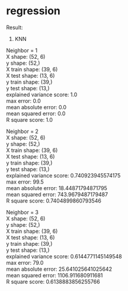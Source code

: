 # regression

Result:
1. KNN

Neighbor =  1\
X shape:  (52, 6)\
y shape:  (52,)\
X train shape:  (39, 6)\
X test shape:  (13, 6)\
y train shape:  (39,)\
y test shape:  (13,)\
explained variance score:  1.0\
max error:  0.0\
mean absolute error:  0.0\
mean squared error:  0.0\
R square score:  1.0


Neighbor =  2\
X shape:  (52, 6)\
y shape:  (52,)\
X train shape:  (39, 6)\
X test shape:  (13, 6)\
y train shape:  (39,)\
y test shape:  (13,)\
explained variance score:  0.740923945574175\
max error:  99.5\
mean absolute error:  18.44871794871795\
mean squared error:  743.9679487179487\
R square score:  0.7404899860793546


Neighbor =  3\
X shape:  (52, 6)\
y shape:  (52,)\
X train shape:  (39, 6)\
X test shape:  (13, 6)\
y train shape:  (39,)\
y test shape:  (13,)\
explained variance score:  0.6144771145149548\
max error:  79.0\
mean absolute error:  25.641025641025642\
mean squared error:  1106.911680911681\
R square score:  0.6138883856255766
